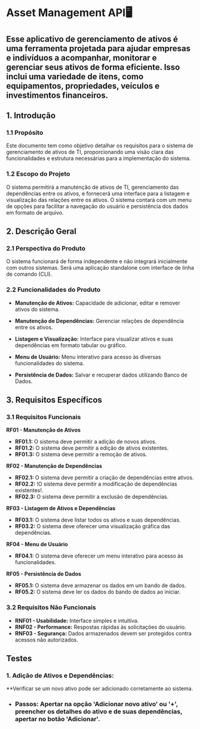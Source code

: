 # Asset Management API🖥️


## Esse aplicativo de gerenciamento de ativos é uma ferramenta projetada para ajudar empresas e indivíduos a acompanhar, monitorar e gerenciar seus ativos de forma eficiente. Isso inclui uma variedade de itens, como equipamentos, propriedades, veículos e investimentos financeiros.

## 1. Introdução

### 1.1 Propósito

Este documento tem como objetivo detalhar os requisitos para o sistema de gerenciamento de ativos de TI, proporcionando uma visão clara das funcionalidades e estrutura necessárias para a implementação do sistema.

### 1.2 Escopo do Projeto

O sistema permitirá a manutenção de ativos de TI, gerenciamento das dependências entre os ativos, e fornecerá uma interface para a listagem e visualização das relações entre os ativos. O sistema contará com um menu de opções para facilitar a navegação do usuário e persistência dos dados em formato de arquivo.

## 2. Descrição Geral

### 2.1 Perspectiva do Produto

O sistema funcionará de forma independente e não integrará inicialmente com outros sistemas. Será uma aplicação standalone com interface de linha de comando (CLI).

### 2.2 Funcionalidades do Produto

- **Manutenção de Ativos:** Capacidade de adicionar, editar e remover ativos do sistema.
  
- **Manutenção de Dependências:** Gerenciar relações de dependência entre os ativos.
  
- **Listagem e Visualização:** Interface para visualizar ativos e suas dependências em formato tabular ou gráfico.
  
- **Menu de Usuário:** Menu interativo para acesso às diversas funcionalidades do sistema.
  
- **Persistência de Dados:** Salvar e recuperar dados utilizando Banco de Dados.

## 3. Requisitos Específicos

### 3.1 Requisitos Funcionais

**RF01 - Manutenção de Ativos**
- **RF01.1:** O sistema deve permitir a adição de novos ativos.
- **RF01.2:** O sistema deve permitir a edição de ativos existentes.
- **RF01.3:** O sistema deve permitir a remoção de ativos.

**RF02 - Manutenção de Dependências**
- **RF02.1:** O sistema deve permitir a criação de dependências entre ativos.
- **RF02.2:** !O sistema deve permitir a modificação de dependências existentes!.
- **RF02.3:** O sistema deve permitir a exclusão de dependências.

**RF03 - Listagem de Ativos e Dependências**
- **RF03.1:** O sistema deve listar todos os ativos e suas dependências.
- **RF03.2:** O sistema deve oferecer uma visualização gráfica das dependências.

**RF04 - Menu de Usuário**
- **RF04.1:** O sistema deve oferecer um menu interativo para acesso às funcionalidades.

**RF05 - Persistência de Dados**
- **RF05.1:** O sistema deve armazenar os dados em um bando de dados.
- **RF05.2:** O sistema deve ler os dados do bando de dados ao iniciar.

### 3.2 Requisitos Não Funcionais

- **RNF01 - Usabilidade:** Interface simples e intuitiva.
- **RNF02 - Performance:** Respostas rápidas às solicitações do usuário.
- **RNF03 - Segurança:** Dados armazenados devem ser protegidos contra acessos não autorizados.



## Testes
### 1. Adição de Ativos e Dependências:
**Verificar se um novo ativo pode ser adicionado corretamente ao sistema.
- ### Passos: Apertar na opção 'Adicionar novo ativo' ou '+', preencher os detalhes do ativo e de suas dependências, apertar no botão 'Adicionar'.
